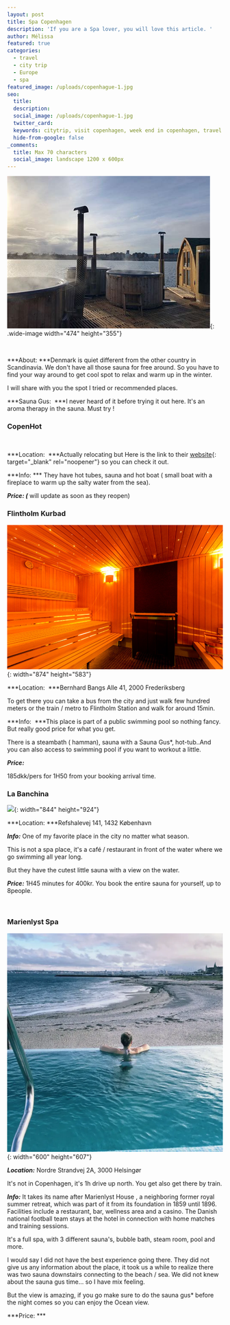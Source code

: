 ```yaml
---
layout: post
title: Spa Copenhagen
description: 'If you are a Spa lover, you will love this article. '
author: Mélissa
featured: true
categories:
  - travel
  - city trip
  - Europe
  - spa
featured_image: /uploads/copenhague-1.jpg
seo:
  title:
  description:
  social_image: /uploads/copenhague-1.jpg
  twitter_card:
  keywords: citytrip, visit copenhagen, week end in copenhagen, travel blog
  hide-from-google: false
_comments:
  title: Max 70 characters
  social_image: landscape 1200 x 600px
---
```

![](/Spa/copen-hot.jpeg){: .wide-image width="474" height="355"}

&nbsp;

***About: ***Denmark is quiet different from the other country in Scandinavia. We don't have all those sauna for free around. So you have to find your way around to get cool spot to relax and warm up in the winter.

I will share with you the spot I tried or recommended places.

***Sauna Gus:&nbsp; ***I never heard of it before trying it out here. It's an aroma therapy in the sauna. Must try \!

### CopenHot

&nbsp;

***Location:&nbsp; ***Actually relocating but Here is the link to their [website](https://copenhot.com/){: target="_blank" rel="noopener"} so you can check it out.

***Info: *** They have hot tubes, sauna and hot boat ( small boat with a fireplace to warm up the salty water from the sea).

***Price: (*** will update as soon as they reopen)

### Flintholm Kurbad

![](/Spa/flintholm-kurbad.jpeg){: width="874" height="583"}

***Location:&nbsp; ***Bernhard Bangs Alle 41, 2000 Frederiksberg

To get there you can take a bus from the city and just walk few hundred meters or the train / metro to Flintholm Station and walk for around 15min.

***Info:&nbsp; ***This place is part of a public swimming pool so nothing fancy. But really good price for what you get.

There is a steambath ( hamman), sauna with a Sauna Gus\*, hot-tub..And you can also access to swimming pool if you want to workout a little.

***Price:***

185dkk/pers for 1H50 from your booking arrival time.

### La Banchina

![](/Spa/Capture-d’écran-2022-10-31-à-11.59.50.png){: width="844" height="924"}

***Location: ***Refshalevej 141, 1432 K&oslash;benhavn

***Info:*** One of my favorite place in the city no matter what season.

This is not a spa place, it's a café / restaurant in front of the water where we go swimming all year long.

But they have the cutest little sauna with a view on the water.

***Price:*** 1H45 minutes for 400kr. You book the entire sauna for yourself, up to 8people.

&nbsp;

### Marienlyst Spa

![](/Spa/marienlyst-strandspa.webp){: width="600" height="607"}

***Location:*** Nordre Strandvej 2A, 3000 Helsing&oslash;r

It's not in Copenhagen, it's 1h drive up north. You get also get there by train.

***Info:*** It takes its name after Marienlyst House , a neighboring former royal summer retreat, which was part of it from its foundation in 1859 until 1896. Facilities include a restaurant, bar, wellness area and a casino. The Danish national football team stays at the hotel in connection with home matches and training sessions.

It's a full spa, with 3 different sauna's, bubble bath, steam room, pool and more.

I would say I did not have the best experience going there. They did not give us any information about the place, it took us a while to realize there was two sauna downstairs connecting to the beach / sea. We did not knew about the sauna gus time... so I have mix feeling.

But the view is amazing, if you go make sure to do the sauna gus\* before the night comes so you can enjoy the Ocean view.

***Price: ***

&nbsp;

&nbsp;